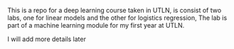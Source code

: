 This is a repo for a deep learning course taken in UTLN, is consist of two labs, one for linear models and the other for logistics regression, The lab is part of a machine learning module for my first year at UTLN.

I will add more details later
